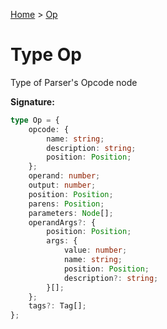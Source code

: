 [Home](../index.md) &gt; [Op](./op.md)

# Type Op

Type of Parser's Opcode node

<b>Signature:</b>

```typescript
type Op = {
    opcode: {
        name: string;
        description: string;
        position: Position;
    };
    operand: number;
    output: number;
    position: Position;
    parens: Position;
    parameters: Node[];
    operandArgs?: {
        position: Position;
        args: {
            value: number;
            name: string;
            position: Position;
            description?: string;
        }[];
    };
    tags?: Tag[];
};
```

